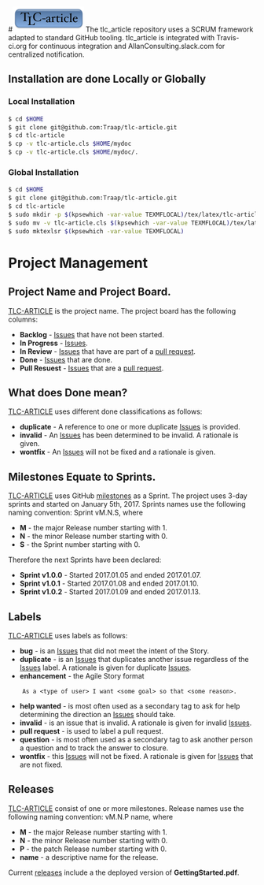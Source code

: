 #![](data/logo.png)
The tlc_article repository uses a SCRUM framework adapted to standard GitHub
tooling.  tlc_article is integrated with Travis-ci.org for continuous
integration and AllanConsulting.slack.com for centralized notification.

## Installation are done Locally or Globally
### Local Installation
```bash
$ cd $HOME
$ git clone git@github.com:Traap/tlc-article.git
$ cd tlc-article
$ cp -v tlc-article.cls $HOME/mydoc
$ cp -v tlc-article.cls $HOME/mydoc/.
```

### Global Installation
```bash
$ cd $HOME
$ git clone git@github.com:Traap/tlc-article.git
$ cd tlc-article
$ sudo mkdir -p $(kpsewhich -var-value TEXMFLOCAL)/tex/latex/tlc-article
$ sudo mv -v tlc-article.cls $(kpsewhich -var-value TEXMFLOCAL)/tex/latex/tlcarticle/.
$ sudo mktexlsr $(kpsewhich -var-value TEXMFLOCAL)
```
# Project Management
## Project Name and Project Board.
[TLC-ARTICLE](https://github.com/Traap/tlc-article/projects/1) is the project
name.  The project board has the following columns:
* **Backlog** - [Issues](https://github.com/Traap/tlc-article/issues)
  that have not been started.
* **In Progress** - [Issues](https://github.com/Traap/tlc-article/issues).
* **In Review** - [Issues](https://github.com/Traap/tlc-article/issues) that
  have are part of a [pull request](https://github.com/Traap/tlc-article/pulls).
* **Done** - [Issues](https://github.com/Traap/tlc-article/issues) that are done.
* **Pull Resuest** - [Issues](https://github.com/Traap/tlc-article/issues) that
  are a [pull request](https://github.com/Traap/tlc-article/pulls).

## What does Done mean?
[TLC-ARTICLE](https://github.com/Traap/tlc-article/projects/1) uses different
done classifications as follows:
* **duplicate** - A reference to one or more duplicate
  [Issues](https://github.com/Traap/tlc-article/issues) is provided.
* **invalid** - An [Issues](https://github.com/Traap/tlc-article/issues) has
  been determined to be invalid.  A rationale is given.
* **wontfix** - An [Issues](https://github.com/Traap/tlc-article/issues) will
  not be fixed and a rationale is given.

## Milestones Equate to Sprints.
[TLC-ARTICLE](https://github.com/Traap/tlc-article/projects/1) uses GitHub
[milestones](https://github.com/Traap/tlc-article/milestones) as a Sprint.  The
project uses 3-day sprints and started on January 5th, 2017.  Sprints names use
the following naming convention: Sprint vM.N.S, where
* **M** - the major Release number starting with 1.
* **N** - the minor Release number starting with 0.
* **S** - the Sprint number starting with 0.

Therefore the next Sprints have been declared:
* **Sprint v1.0.0** - Started 2017.01.05 and ended 2017.01.07.
* **Sprint v1.0.1** - Started 2017.01.08 and ended 2017.01.10.
* **Sprint v1.0.2** - Started 2017.01.09 and ended 2017.01.13.

## Labels
[TLC-ARTICLE](https://github.com/Traap/tlc-article/projects/1) uses labels as
follows:
* **bug** - is an [Issues](https://github.com/Traap/tlc-article/issues) that did
  not meet the intent of the Story.
* **duplicate** - is an [Issues](https://github.com/Traap/tlc-article/issues)
  that duplicates another issue regardless of the
  [Issues](https://github.com/Traap/tlc-article/issues) label.  A rationale is
  given for duplicate [Issues](https://github.com/Traap/tlc-article/issues).
* **enhancement** - the Agile Story format
```
    As a <type of user> I want <some goal> so that <some reason>.
```
* **help wanted** - is most often used as a secondary tag to ask for help
  determining the direction an
  [Issues](https://github.com/Traap/tlc-article/issues) should take.
* **invalid** - is an issue that is invalid.  A rationale is given for invalid
  [Issues](https://github.com/Traap/tlc-article/issues).
* **pull request** - is used to label a pull request.
* **question** - is most often used as a secondary tag to ask another person
  a question and to track the answer to closure.
* **wontfix** - this [Issues](https://github.com/Traap/tlc-article/issues) will
  not be fixed.  A rationale is given
  for [Issues](https://github.com/Traap/tlc-article/issues) that are not fixed.

## Releases
[TLC-ARTICLE](https://github.com/Traap/tlc-article/projects/1) consist of one or
more milestones.  Release names use the following naming convention: vM.N.P
name, where
* **M** - the major Release number starting with 1.
* **N** - the minor Release number starting with 0.
* **P** - the patch Release number starting with 0.
* **name** - a descriptive name for the release.

Current [releases](https://github.com/Traap/tlc-article/releases) include
a the deployed version of **GettingStarted.pdf**.
